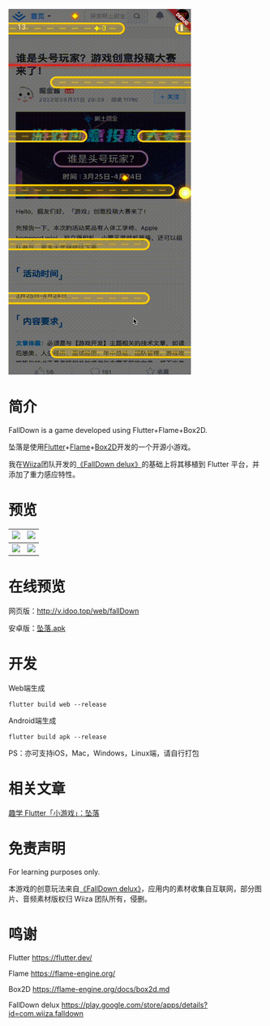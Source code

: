
![](screenshots/play.gif)

# 简介 

FallDown is a game developed using Flutter+Flame+Box2D.

坠落是使用[Flutter](https://flutter.dev/)+[Flame](https://flame-engine.org/)+[Box2D](https://flame-engine.org/docs/box2d.md)开发的一个开源小游戏。

我在[Wiiza](http://wiiza.com/)团队开发的[《FallDown delux》](https://play.google.com/store/apps/details?id=com.wiiza.falldown)的基础上将其移植到 Flutter 平台，并添加了重力感应特性。

# 预览

| ![](screenshots/1.png)  |  ![](screenshots/2.png)  |
| :------------: | :------------: |
|  ![](screenshots/3.png) |  ![](screenshots/4.png)  |


# 在线预览

网页版：http://v.idoo.top/web/fallDown

安卓版：[坠落.apk](release/坠落.apk)

# 开发

Web端生成
```shell
flutter build web --release
```

Android端生成
```shell
flutter build apk --release
```

PS：亦可支持iOS，Mac，Windows，Linux端，请自行打包

# 相关文章

[趣学 Flutter「小游戏」：坠落](https://juejin.cn/post/7082695284278427656)

# 免责声明

For learning purposes only. 

本游戏的创意玩法来自[《FallDown delux》](https://play.google.com/store/apps/details?id=com.wiiza.falldown)，应用内的素材收集自互联网，部分图片、音频素材版权归 Wiiza 团队所有，侵删。

# 鸣谢

Flutter https://flutter.dev/

Flame https://flame-engine.org/

Box2D https://flame-engine.org/docs/box2d.md

FallDown delux https://play.google.com/store/apps/details?id=com.wiiza.falldown
